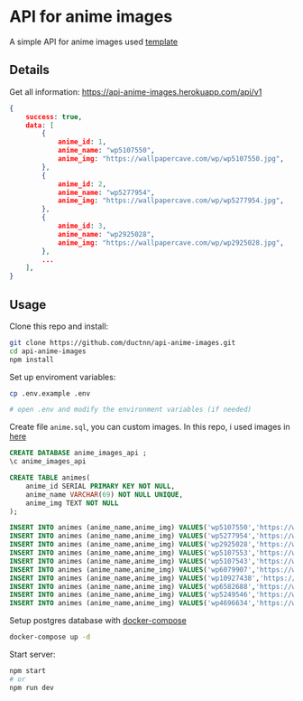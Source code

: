 # API for anime images

A simple API for anime images used [template](https://github.com/ductnn/nodejs-postgresql-boilerplate)

## Details

Get all information: https://api-anime-images.herokuapp.com/api/v1

```json
{
    success: true,
    data: [
        {
            anime_id: 1,
            anime_name: "wp5107550",
            anime_img: "https://wallpapercave.com/wp/wp5107550.jpg",
        },
        {
            anime_id: 2,
            anime_name: "wp5277954",
            anime_img: "https://wallpapercave.com/wp/wp5277954.jpg",
        },
        {
            anime_id: 3,
            anime_name: "wp2925028",
            anime_img: "https://wallpapercave.com/wp/wp2925028.jpg",
        },
        ...
    ],
}
```

## Usage

Clone this repo and install:

```sh
git clone https://github.com/ductnn/api-anime-images.git
cd api-anime-images
npm install
```

Set up enviroment variables:

```sh
cp .env.example .env

# open .env and modify the environment variables (if needed)
```

Create file `anime.sql`, you can custom images. In this repo, i used images in
[here](https://wallpapercave.com)

```sql
CREATE DATABASE anime_images_api ;
\c anime_images_api

CREATE TABLE animes(
    anime_id SERIAL PRIMARY KEY NOT NULL,
    anime_name VARCHAR(69) NOT NULL UNIQUE,
    anime_img TEXT NOT NULL
); 

INSERT INTO animes (anime_name,anime_img) VALUES('wp5107550','https://wallpapercave.com/wp/wp5107550.jpg') ON CONFLICT (anime_name) DO NOTHING;
INSERT INTO animes (anime_name,anime_img) VALUES('wp5277954','https://wallpapercave.com/wp/wp5277954.jpg') ON CONFLICT (anime_name) DO NOTHING;
INSERT INTO animes (anime_name,anime_img) VALUES('wp2925028','https://wallpapercave.com/wp/wp2925028.jpg') ON CONFLICT (anime_name) DO NOTHING;
INSERT INTO animes (anime_name,anime_img) VALUES('wp5107553','https://wallpapercave.com/wp/wp5107553.jpg') ON CONFLICT (anime_name) DO NOTHING;
INSERT INTO animes (anime_name,anime_img) VALUES('wp5107543','https://wallpapercave.com/wp/wp5107543.jpg') ON CONFLICT (anime_name) DO NOTHING;
INSERT INTO animes (anime_name,anime_img) VALUES('wp6079907','https://wallpapercave.com/wp/wp6079907.jpg') ON CONFLICT (anime_name) DO NOTHING;
INSERT INTO animes (anime_name,anime_img) VALUES('wp10927438','https://wallpapercave.com/wp/wp10927438.png') ON CONFLICT (anime_name) DO NOTHING;
INSERT INTO animes (anime_name,anime_img) VALUES('wp6582688','https://wallpapercave.com/wp/wp6582688.jpg') ON CONFLICT (anime_name) DO NOTHING;
INSERT INTO animes (anime_name,anime_img) VALUES('wp5249546','https://wallpapercave.com/wp/wp5249546.jpg') ON CONFLICT (anime_name) DO NOTHING;
INSERT INTO animes (anime_name,anime_img) VALUES('wp4696634','https://wallpapercave.com/wp/wp4696634.jpg') ON CONFLICT (anime_name) DO NOTHING;
```

Setup postgres database with [docker-compose](docker-compose.yml)

```sh
docker-compose up -d
```

Start server:

```sh
npm start
# or
npm run dev
```
